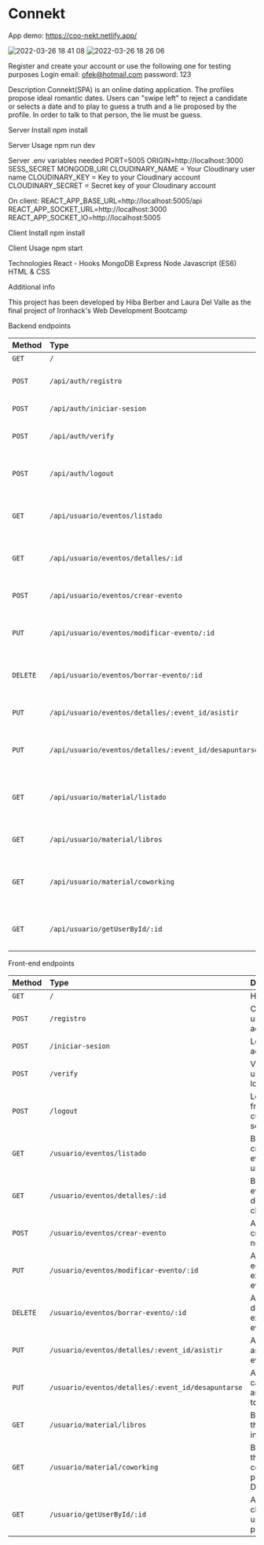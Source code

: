 # Connekt

App demo: https://coo-nekt.netlify.app/


![2022-03-26 18 41 08](https://user-images.githubusercontent.com/86075066/160418573-21c79a26-9230-4fff-bae2-c535a14c39a7.gif)
![2022-03-26 18 26 06](https://user-images.githubusercontent.com/86075066/160420272-cb74b43c-ede3-474a-a0f3-24370f95e2a5.gif)


Register and create your account or use the following one for testing purposes
Login
email: ofek@hotmail.com
password: 123

Description
Connekt(SPA) is an online dating application. The profiles propose ideal romantic dates. Users can "swipe left" to reject a candidate or selects a date and to play to guess a truth and a lie proposed by the profile. In order to talk to that person, the lie must be guess.

Server Install
npm install

Server Usage
npm run dev

Server .env variables needed
PORT=5005
ORIGIN=http://localhost:3000
SESS_SECRET
MONGODB_URI
CLOUDINARY_NAME = Your Cloudinary user name
CLOUDINARY_KEY = Key to your Cloudinary account
CLOUDINARY_SECRET = Secret key of your Cloudinary account

On client:
REACT_APP_BASE_URL=http://localhost:5005/api
REACT_APP_SOCKET_URL=http://localhost:3000
REACT_APP_SOCKET_IO=http://localhost:5005

Client Install
npm install

Client Usage
npm start


Technologies
React - Hooks
MongoDB
Express
Node
Javascript (ES6)
HTML & CSS

Additional info

This project has been developed by Hiba Berber and Laura Del Valle as the final project of Ironhack's Web Development Bootcamp 

Backend endpoints

| Method      | Type                                                  | Description
| :--------   | :-------                                              | :--------------------------------
|   `GET`     | `/`                                                   |  Homepage
|   `POST`    | `/api/auth/registro`                                  |  Create a user account
|   `POST`    | `/api/auth/iniciar-sesion`                            |  Login to account
|   `POST`    | `/api/auth/verify`                                    |  Verifies if a user is logged in
|   `POST`    | `/api/auth/logout`                                    |  Log out from the current session
|   `GET`     | `/api/usuario/eventos/listado`	                      |  Brings all created events by users
|   `GET`     | `/api/usuario/eventos/detalles/:id`	                  |  Brings event details if clicked on
|   `POST`    | `/api/usuario/eventos/crear-evento`                   |  Allows to create a new event 
|   `PUT`     | `/api/usuario/eventos/modificar-evento/:id`           |  Allows to edit a an existing event 
|   `DELETE`  | `/api/usuario/eventos/borrar-evento/:id`              |  Allows to delete a an existing event 
|   `PUT`     | `/api/usuario/eventos/detalles/:event_id/asistir`     |  Allows to assist to an event
|   `PUT`     | `/api/usuario/eventos/detalles/:event_id/desapuntarse`|  Allows to cancel assistance to an event
|   `GET`     | `/api/usuario/material/listado`	                      |  Brings all the networking material for users
|   `GET`     | `/api/usuario/material/libros`	                      |  Brings all the books in DB
|   `GET`     | `/api/usuario/material/coworking`	                  |  Brings all the coworking places in DB
|   `GET`     | `/api/usuario/getUserById/:id`	                      |  Allows to check other users profile


Front-end endpoints

| Method      | Type                                                  | Description
| :--------   | :-------                                              | :--------------------------------
|   `GET`     | `/`                                                   |  Homepage
|   `POST`    | `/registro`                                           |  Create a user account
|   `POST`    | `/iniciar-sesion`                                     |  Login to account
|   `POST`    | `/verify`                                             |  Verifies if a user is logged in
|   `POST`    | `/logout`                                             |  Log out from the current session
|   `GET`     | `/usuario/eventos/listado`	                          |  Brings all created events by users
|   `GET`     | `/usuario/eventos/detalles/:id`	                      |  Brings event details if clicked on
|   `POST`    | `/usuario/eventos/crear-evento`                       |  Allows to create a new event 
|   `PUT`     | `/usuario/eventos/modificar-evento/:id`               |  Allows to edit a an existing event 
|   `DELETE`  | `/usuario/eventos/borrar-evento/:id`                  |  Allows to delete a an existing event 
|   `PUT`     | `/usuario/eventos/detalles/:event_id/asistir`         |  Allows to assist to an event
|   `PUT`     | `/usuario/eventos/detalles/:event_id/desapuntarse`    |  Allows to cancel assistance to an event
|   `GET`     | `/usuario/material/libros`	                          |  Brings all the books in DB
|   `GET`     | `/usuario/material/coworking`	                      |  Brings all the coworking places in DB
|   `GET`     | `/usuario/getUserById/:id`	                          |  Allows to check other users profile




